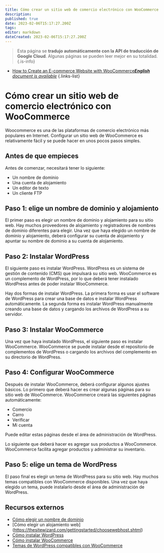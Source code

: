 ```yaml
---
title: Cómo crear un sitio web de comercio electrónico con WooCommerce
description: 
published: true
date: 2023-02-06T15:17:27.200Z
tags: 
editor: markdown
dateCreated: 2023-02-06T15:17:27.200Z
---
```


> Esta página se **tradujo automáticamente con la API de traducción de Google Cloud**.
Algunas páginas se pueden leer mejor en su totalidad.{.is-info}



- [How to Create an E-commerce Website with WooCommerce***English** document is available*](/en/Knowledge-base/Common/how-to-create-an-e-commerce-website-with-woocommerce)
{.links-list}


# Cómo crear un sitio web de comercio electrónico con WooCommerce

 Woocommerce es una de las plataformas de comercio electrónico más populares en Internet. Configurar un sitio web de WooCommerce es relativamente fácil y se puede hacer en unos pocos pasos simples.

## Antes de que empieces

Antes de comenzar, necesitará tener lo siguiente:

- Un nombre de dominio
- Una cuenta de alojamiento
- Un editor de texto
- Un cliente FTP

## Paso 1: elige un nombre de dominio y alojamiento

El primer paso es elegir un nombre de dominio y alojamiento para su sitio web. Hay muchos proveedores de alojamiento y registradores de nombres de dominio diferentes para elegir. Una vez que haya elegido un nombre de dominio y alojamiento, deberá configurar su cuenta de alojamiento y apuntar su nombre de dominio a su cuenta de alojamiento.

## Paso 2: Instalar WordPress

El siguiente paso es instalar WordPress. WordPress es un sistema de gestión de contenido (CMS) que impulsará su sitio web. WooCommerce es un complemento de WordPress, por lo que deberá tener instalado WordPress antes de poder instalar WooCommerce.

Hay dos formas de instalar WordPress. La primera forma es usar el software de WordPress para crear una base de datos e instalar WordPress automáticamente. La segunda forma es instalar WordPress manualmente creando una base de datos y cargando los archivos de WordPress a su servidor.

## Paso 3: Instalar WooCommerce

Una vez que haya instalado WordPress, el siguiente paso es instalar WooCommerce. WooCommerce se puede instalar desde el repositorio de complementos de WordPress o cargando los archivos del complemento en su directorio de WordPress.

## Paso 4: Configurar WooCommerce

Después de instalar WooCommerce, deberá configurar algunos ajustes básicos. Lo primero que deberá hacer es crear algunas páginas para su sitio web de WooCommerce. WooCommerce creará las siguientes páginas automáticamente:

- Comercio
- Carro
- Verificar
- Mi cuenta

Puede editar estas páginas desde el área de administración de WordPress.

Lo siguiente que deberá hacer es agregar sus productos a WooCommerce. WooCommerce facilita agregar productos y administrar su inventario.

## Paso 5: elige un tema de WordPress

El paso final es elegir un tema de WordPress para su sitio web. Hay muchos temas compatibles con WooCommerce disponibles. Una vez que haya elegido un tema, puede instalarlo desde el área de administración de WordPress.

## Recursos externos

- [Cómo elegir un nombre de dominio](https://thesitewizard.com/gettingstarted/startdomain.shtml)
- [Cómo elegir un alojamiento web] (https://thesitewizard.com/gettingstarted/choosewebhost.shtml)
- [Cómo instalar WordPress](https://codex.wordpress.org/Installing_WordPress)
- [Cómo instalar WooCommerce](https://docs.woocommerce.com/document/installing-uninstalling-woocommerce/)
- [Temas de WordPress compatibles con WooCommerce](https://themeforest.net/category/wordpress/ecommerce/woocommerce)